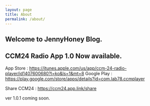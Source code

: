 ```yaml
---
layout: page
title: About
permalink: /about/
---
```


## Welcome to JennyHoney Blog. 

## CCM24 Radio App 1.0 Now available.

App Store : https://itunes.apple.com/us/app/ccm-24-radio-player/id1407600680?l=ko&ls=1&mt=8
Google Play : https://play.google.com/store/apps/details?id=com.lab78.ccmplayer


Share CCM24 : https://ccm24.app.link/share

ver 1.0.1 coming soon.